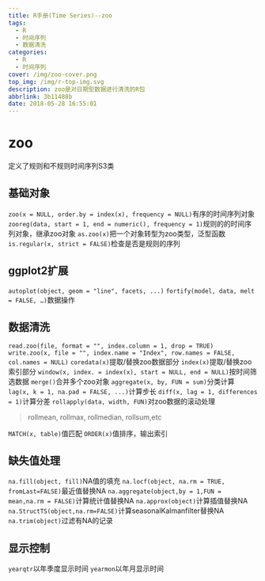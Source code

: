 ```yaml
---
title: R手册(Time Series)--zoo
tags:
  - R
  - 时间序列
  - 数据清洗
categories:
  - R
  - 时间序列
cover: /img/zoo-cover.png
top_img: /img/r-top-img.svg
description: zoo是对日期型数据进行清洗的R包
abbrlink: 3b11488b
date: 2018-05-28 16:55:01
---
```


<!-- more -->

# zoo

定义了规则和不规则时间序列S3类

## 基础对象

`zoo(x = NULL, order.by = index(x), frequency = NULL)`有序的时间序列对象
`zooreg(data, start = 1, end = numeric(), frequency = 1)`规则的的时间序列对象，继承zoo对象
`as.zoo(x)`把一个对象转型为zoo类型，泛型函数
`is.regular(x, strict = FALSE)`检查是否是规则的序列

## ggplot2扩展

`autoplot(object, geom = "line", facets, ...)`
`fortify(model, data, melt = FALSE, …)`数据操作

## 数据清洗

`read.zoo(file, format = "", index.column = 1, drop = TRUE)`
`write.zoo(x, file = "", index.name = "Index", row.names = FALSE, col.names = NULL)`
`coredata(x)`提取/替换zoo数据部分
`index(x)`提取/替换zoo索引部分
`window(x, index. = index(x), start = NULL, end = NULL)`按时间筛选数据
`merge()`合并多个zoo对象
`aggregate(x, by, FUN = sum)`分类计算
`lag(x, k = 1, na.pad = FALSE, ...)`计算步长
`diff(x, lag = 1, differences = 1)`计算分差
`rollapply(data, width, FUN)`对zoo数据的滚动处理

> rollmean, rollmax, rollmedian, rollsum,etc

`MATCH(x, table)`值匹配
`ORDER(x)`值排序，输出索引

## 缺失值处理

`na.fill(object, fill)`NA值的填充
`na.locf(object, na.rm = TRUE, fromLast=FALSE)`最近值替换NA
`na.aggregate(object,by = 1,FUN = mean,na.rm = FALSE)`计算统计值替换NA
`na.approx(object)`计算插值替换NA
`na.StructTS(object,na.rm=FALSE)`计算seasonalKalmanfilter替换NA
`na.trim(object)`过滤有NA的记录

## 显示控制

`yearqtr`以年季度显示时间
`yearmon`以年月显示时间

